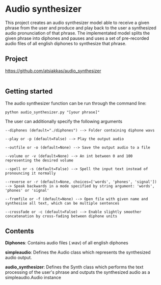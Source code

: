 # Audio synthesizer

This project creates an audio synthesizer model able to receive a given phrase from the user and produce and play back to the user a synthesized audio pronunciation of that phrase. The implementated model splits the given phrase into diphones and pauses and uses a set of pre-recorded audio files of all english diphones to synthesize that phrase. 


## Project

https://github.com/atsiakkas/audio_synthesizer<br/>
<br/>


## Getting started

The audio synthesizer function can be run through the command line:
```
python audio_synthesizer.py "[your phrase]"
```

The user can additionally specify the following arguments

    --diphones (default="./diphones") --> Folder containing diphone wavs
    
    --play or -p (default=False) --> Play the output audio
    
    --outfile or -o (default=None) --> Save the output audio to a file
    
    --volume or -v (default=None) --> An int between 0 and 100 representing the desired volume
    
    --spell or -s (default=False) --> Spell the input text instead of pronouncing it normally
    
    --reverse or -r (default=None, choices=['words', 'phones', 'signal']) --> Speak backwards in a mode specified by string argument: 'words', 'phones' or 'signal'
    
    --fromfile or -f (default=None) --> Open file with given name and synthesise all text, which can be multiple sentences
    
    --crossfade or -c (default=False) --> Enable slightly smoother concatenation by cross-fading between diphone units

## Contents

**Diphones**: Contains audio files (.wav) of all english diphones

**simpleaudio**: Defines the Audio class which represents the synthesized audio output.

**audio_synthesizer**: Defines the Synth class which performs the text processing of the user's phrase and outputs the synthesized audio as a simpleaudio.Audio instance



